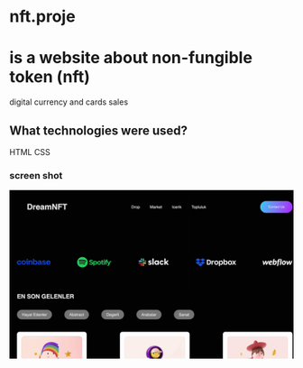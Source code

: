 # nft.proje
  <h1> is a website about non-fungible token (nft)   </h1>

  digital currency and cards sales


  <h2>What technologies were used?</h2>


   HTML CSS

   <h3>screen shot</h3>

   ![](nft.gif)